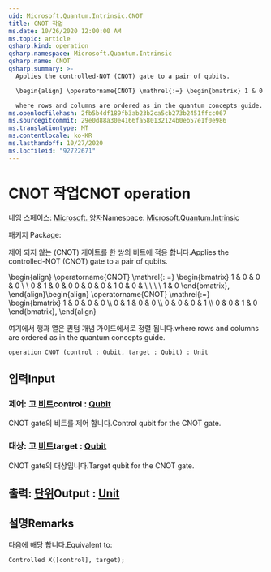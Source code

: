 ```yaml
---
uid: Microsoft.Quantum.Intrinsic.CNOT
title: CNOT 작업
ms.date: 10/26/2020 12:00:00 AM
ms.topic: article
qsharp.kind: operation
qsharp.namespace: Microsoft.Quantum.Intrinsic
qsharp.name: CNOT
qsharp.summary: >-
  Applies the controlled-NOT (CNOT) gate to a pair of qubits.

  \begin{align} \operatorname{CNOT} \mathrel{:=} \begin{bmatrix} 1 & 0 & 0 & 0 \\\\ 0 & 1 & 0 & 0 \\\\ 0 & 0 & 0 & 1 \\\\ 0 & 0 & 1 & 0 \end{bmatrix}, \end{align}

  where rows and columns are ordered as in the quantum concepts guide.
ms.openlocfilehash: 2fb5b4df189fb3ab23b2ca5cb273b2451ffcc067
ms.sourcegitcommit: 29e0d88a30e4166fa580132124b0eb57e1f0e986
ms.translationtype: MT
ms.contentlocale: ko-KR
ms.lasthandoff: 10/27/2020
ms.locfileid: "92722671"
---
```

# <a name="cnot-operation"></a><span data-ttu-id="fd139-102">CNOT 작업</span><span class="sxs-lookup"><span data-stu-id="fd139-102">CNOT operation</span></span>

<span data-ttu-id="fd139-103">네임 스페이스: [Microsoft. 양자](xref:Microsoft.Quantum.Intrinsic)</span><span class="sxs-lookup"><span data-stu-id="fd139-103">Namespace: [Microsoft.Quantum.Intrinsic](xref:Microsoft.Quantum.Intrinsic)</span></span>

<span data-ttu-id="fd139-104">패키지 [](https://nuget.org/packages/)</span><span class="sxs-lookup"><span data-stu-id="fd139-104">Package: [](https://nuget.org/packages/)</span></span>


<span data-ttu-id="fd139-105">제어 되지 않는 (CNOT) 게이트를 한 쌍의 비트에 적용 합니다.</span><span class="sxs-lookup"><span data-stu-id="fd139-105">Applies the controlled-NOT (CNOT) gate to a pair of qubits.</span></span>

<span data-ttu-id="fd139-106">\begin{align} \operatorname{CNOT} \mathrel{: =} \begin{bmatrix} 1 & 0 & 0 & 0 \\ \\ 0 & 1 & 0 & 0 0 & 0 & 0 & 1 0 & 0 & \\ \\ \\ \\ 1 & 0 \end{bmatrix}, \end{align}</span><span class="sxs-lookup"><span data-stu-id="fd139-106">\begin{align} \operatorname{CNOT} \mathrel{:=} \begin{bmatrix} 1 & 0 & 0 & 0 \\\\ 0 & 1 & 0 & 0 \\\\ 0 & 0 & 0 & 1 \\\\ 0 & 0 & 1 & 0 \end{bmatrix}, \end{align}</span></span>

<span data-ttu-id="fd139-107">여기에서 행과 열은 퀀텀 개념 가이드에서로 정렬 됩니다.</span><span class="sxs-lookup"><span data-stu-id="fd139-107">where rows and columns are ordered as in the quantum concepts guide.</span></span>

```qsharp
operation CNOT (control : Qubit, target : Qubit) : Unit
```


## <a name="input"></a><span data-ttu-id="fd139-108">입력</span><span class="sxs-lookup"><span data-stu-id="fd139-108">Input</span></span>

### <a name="control--qubit"></a><span data-ttu-id="fd139-109">제어: 고 [비트](xref:microsoft.quantum.lang-ref.qubit)</span><span class="sxs-lookup"><span data-stu-id="fd139-109">control : [Qubit](xref:microsoft.quantum.lang-ref.qubit)</span></span>

<span data-ttu-id="fd139-110">CNOT gate의 비트를 제어 합니다.</span><span class="sxs-lookup"><span data-stu-id="fd139-110">Control qubit for the CNOT gate.</span></span>


### <a name="target--qubit"></a><span data-ttu-id="fd139-111">대상: 고 [비트](xref:microsoft.quantum.lang-ref.qubit)</span><span class="sxs-lookup"><span data-stu-id="fd139-111">target : [Qubit](xref:microsoft.quantum.lang-ref.qubit)</span></span>

<span data-ttu-id="fd139-112">CNOT gate의 대상입니다.</span><span class="sxs-lookup"><span data-stu-id="fd139-112">Target qubit for the CNOT gate.</span></span>



## <a name="output--unit"></a><span data-ttu-id="fd139-113">출력: [단위](xref:microsoft.quantum.lang-ref.unit)</span><span class="sxs-lookup"><span data-stu-id="fd139-113">Output : [Unit](xref:microsoft.quantum.lang-ref.unit)</span></span>



## <a name="remarks"></a><span data-ttu-id="fd139-114">설명</span><span class="sxs-lookup"><span data-stu-id="fd139-114">Remarks</span></span>

<span data-ttu-id="fd139-115">다음에 해당 합니다.</span><span class="sxs-lookup"><span data-stu-id="fd139-115">Equivalent to:</span></span>

```qsharp
Controlled X([control], target);
```